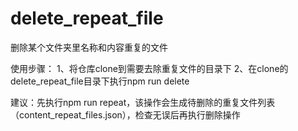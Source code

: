 # delete_repeat_file
删除某个文件夹里名称和内容重复的文件

使用步骤：
1、将仓库clone到需要去除重复文件的目录下
2、在clone的delete_repeat_file目录下执行npm run delete

建议：先执行npm run repeat，该操作会生成待删除的重复文件列表（content_repeat_files.json），检查无误后再执行删除操作